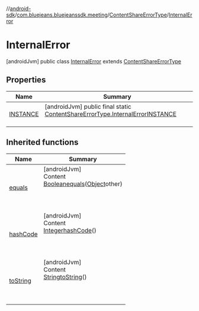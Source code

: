 //[android-sdk](../../../../index.md)/[com.bluejeans.bluejeanssdk.meeting](../../index.md)/[ContentShareErrorType](../index.md)/[InternalError](index.md)



# InternalError  
 [androidJvm] public class [InternalError](index.md) extends [ContentShareErrorType](../index.md)   


## Properties  
  
|  Name |  Summary | 
|---|---|
| <a name="com.bluejeans.bluejeanssdk.meeting/ContentShareErrorType.InternalError/INSTANCE/#/PointingToDeclaration/"></a>[INSTANCE](index.md#615284611%2FProperties%2F-435046686)| <a name="com.bluejeans.bluejeanssdk.meeting/ContentShareErrorType.InternalError/INSTANCE/#/PointingToDeclaration/"></a> [androidJvm] public final static [ContentShareErrorType.InternalError](index.md)[INSTANCE](index.md#615284611%2FProperties%2F-435046686)  <br>   <br>|


## Inherited functions  
  
|  Name |  Summary | 
|---|---|
| <a name="kotlin/ContentShareErrorType.InternalError/equals/#kotlin.Any?/PointingToDeclaration/"></a>[equals](index.md#510484296%2FFunctions%2F-435046686)| <a name="kotlin/ContentShareErrorType.InternalError/equals/#kotlin.Any?/PointingToDeclaration/"></a>[androidJvm]  <br>Content  <br>[Boolean](https://developer.android.com/reference/kotlin/java/lang/Boolean.html)[equals](index.md#510484296%2FFunctions%2F-435046686)([Object](https://developer.android.com/reference/kotlin/java/lang/Object.html)other)  <br>  <br><br><br>|
| <a name="kotlin/ContentShareErrorType.InternalError/hashCode/#/PointingToDeclaration/"></a>[hashCode](index.md#-240584546%2FFunctions%2F-435046686)| <a name="kotlin/ContentShareErrorType.InternalError/hashCode/#/PointingToDeclaration/"></a>[androidJvm]  <br>Content  <br>[Integer](https://developer.android.com/reference/kotlin/java/lang/Integer.html)[hashCode](index.md#-240584546%2FFunctions%2F-435046686)()  <br>  <br><br><br>|
| <a name="kotlin/ContentShareErrorType.InternalError/toString/#/PointingToDeclaration/"></a>[toString](index.md#-418750611%2FFunctions%2F-435046686)| <a name="kotlin/ContentShareErrorType.InternalError/toString/#/PointingToDeclaration/"></a>[androidJvm]  <br>Content  <br>[String](https://developer.android.com/reference/kotlin/java/lang/String.html)[toString](index.md#-418750611%2FFunctions%2F-435046686)()  <br>  <br><br><br>|

